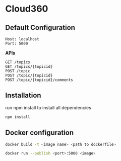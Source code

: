 # Cloud360
## Default Configuration

```
Host: localhost
Port: 5000
```
**APIs**
```
GET /topics
GET /topics/{topicid}
POST /topic
POST /topic/{topicid}
POST /topic/{topicid}/comments
```

## Installation
run npm install to install all dependencies
```bash
npm install 
```
## Docker configuration
```bash
docker build -t <image name> <path to dockerfile>
```
```bash
docker run --publish <port>:5000 <image>  
```

